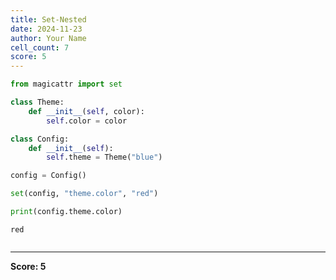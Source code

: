 ```yaml
---
title: Set-Nested
date: 2024-11-23
author: Your Name
cell_count: 7
score: 5
---
```


```python
from magicattr import set
```


```python
class Theme:
    def __init__(self, color):
        self.color = color
```


```python
class Config:
    def __init__(self):
        self.theme = Theme("blue")
```


```python
config = Config()
```


```python
set(config, "theme.color", "red")
```


```python
print(config.theme.color) 
```

    red



```python

```


---
**Score: 5**
